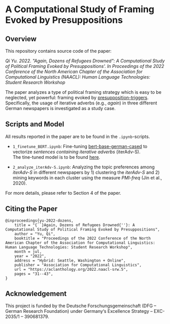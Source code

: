 # A Computational Study of Framing Evoked by Presuppositions

## Overview

This repository contains source code of the paper:

*Qi Yu. 2022. "Again, Dozens of Refugees Drowned": A Computational Study of Political Framing Evoked by Presuppositions'. In Proceedings of the 2022 Conference of the North American Chapter of the Association for Computational Linguistics (NAACL): Human Language Technologies: Student Research Workshop*

The paper analyzes a type of political framing strategy which is easy to be neglected, yet powerful: 
framing evoked by [presupposition-triggers](https://plato.stanford.edu/entries/presupposition/#Aca). 
Specifically, the usage of iterative adverbs (e.g., *again*) in three different German newspapers is investigated as a study case. 

## Scripts and Model
All results reported in the paper are to be found in the ```.ipynb```-scripts. 

- ```1_finetune_BERT.ipynb```: Fine-tuning [bert-base-german-cased](https://huggingface.co/bert-base-german-cased) to vectorize *sentences containing iterative adverbs* (iterAdv-S).  
The tine-tuned model is to be found [here](https://drive.google.com/drive/folders/1zZQ-pnl1-vRhLKgUKI8sVrEvBaTKi95m).
  
- ```2_analyze_iterAdv-S.ipynb```: Analyzing the topic preferences among *iterAdv-S* in different newspapers by 1) clustering the *iterAdv-S* 
  and 2) mining keywords in each cluster using the measure *PMI-freq* (Jin et al., 2020).

For more details, please refer to Section 4 of the paper.


## Citing the Paper
```
@inproceedings{yu-2022-dozens,
    title = "{``}Again, Dozens of Refugees Drowned{''}: A Computational Study of Political Framing Evoked by Presuppositions",
    author = "Yu, Qi",
    booktitle = "Proceedings of the 2022 Conference of the North American Chapter of the Association for Computational Linguistics: Human Language Technologies: Student Research Workshop",
    month = jul,
    year = "2022",
    address = "Hybrid: Seattle, Washington + Online",
    publisher = "Association for Computational Linguistics",
    url = "https://aclanthology.org/2022.naacl-srw.5",
    pages = "31--43",
}
```

## Acknowledgement
This project is funded by the Deutsche Forschungsgemeinschaft (DFG – German Research Foundation) under Germany‘s Excellence Strategy – EXC-2035/1 – 390681379.